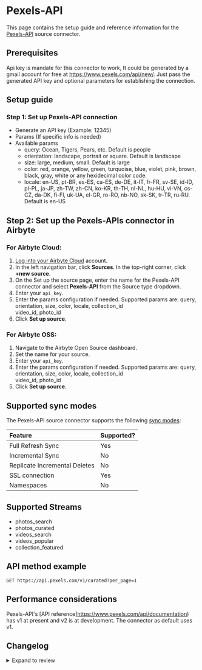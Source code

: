 # Pexels-API

This page contains the setup guide and reference information for the [Pexels-API](https://www.pexels.com/api/documentation) source connector.

## Prerequisites

Api key is mandate for this connector to work, It could be generated by a gmail account for free at https://www.pexels.com/api/new/.
Just pass the generated API key and optional parameters for establishing the connection.

## Setup guide

### Step 1: Set up Pexels-API connection

- Generate an API key (Example: 12345)
- Params (If specific info is needed)
- Available params
  - query: Ocean, Tigers, Pears, etc. Default is people
  - orientation: landscape, portrait or square. Default is landscape
  - size: large, medium, small. Default is large
  - color: red, orange, yellow, green, turquoise, blue, violet, pink, brown, black, gray, white or any hexidecimal color code.
  - locale: en-US, pt-BR, es-ES, ca-ES, de-DE, it-IT, fr-FR, sv-SE, id-ID, pl-PL, ja-JP, zh-TW, zh-CN, ko-KR, th-TH, nl-NL, hu-HU, vi-VN, cs-CZ, da-DK, fi-FI, uk-UA, el-GR, ro-RO, nb-NO, sk-SK, tr-TR, ru-RU. Default is en-US

## Step 2: Set up the Pexels-APIs connector in Airbyte

### For Airbyte Cloud:

1. [Log into your Airbyte Cloud](https://cloud.airbyte.com/workspaces) account.
2. In the left navigation bar, click **Sources**. In the top-right corner, click **+new source**.
3. On the Set up the source page, enter the name for the Pexels-API connector and select **Pexels-API** from the Source type dropdown.
4. Enter your `api_key`.
5. Enter the params configuration if needed. Supported params are: query, orientation, size, color, locale, collection_id \
   video_id, photo_id
6. Click **Set up source**.

### For Airbyte OSS:

1. Navigate to the Airbyte Open Source dashboard.
2. Set the name for your source.
3. Enter your `api_key`.
4. Enter the params configuration if needed. Supported params are: query, orientation, size, color, locale, collection_id \
   video_id, photo_id
5. Click **Set up source**.

## Supported sync modes

The Pexels-API source connector supports the following [sync modes](https://docs.airbyte.com/cloud/core-concepts#connection-sync-modes):

| Feature                       | Supported? |
| :---------------------------- | :--------- |
| Full Refresh Sync             | Yes        |
| Incremental Sync              | No         |
| Replicate Incremental Deletes | No         |
| SSL connection                | Yes        |
| Namespaces                    | No         |

## Supported Streams

- photos_search
- photos_curated
- videos_search
- videos_popular
- collection_featured

## API method example

`GET https://api.pexels.com/v1/curated?per_page=1`

## Performance considerations

Pexels-API's [API reference]https://www.pexels.com/api/documentation) has v1 at present and v2 is at development. The connector as default uses v1.

## Changelog

<details>
  <summary>Expand to review</summary>

| Version | Date       | Pull Request                                            | Subject        |
| :------ | :--------- | :------------------------------------------------------ | :------------- |
| 0.2.21 | 2025-05-04 | [59049](https://github.com/airbytehq/airbyte/pull/59049) | Update dependencies |
| 0.2.20 | 2025-04-19 | [58479](https://github.com/airbytehq/airbyte/pull/58479) | Update dependencies |
| 0.2.19 | 2025-04-12 | [57851](https://github.com/airbytehq/airbyte/pull/57851) | Update dependencies |
| 0.2.18 | 2025-04-05 | [57350](https://github.com/airbytehq/airbyte/pull/57350) | Update dependencies |
| 0.2.17 | 2025-03-29 | [56794](https://github.com/airbytehq/airbyte/pull/56794) | Update dependencies |
| 0.2.16 | 2025-03-22 | [56201](https://github.com/airbytehq/airbyte/pull/56201) | Update dependencies |
| 0.2.15 | 2025-03-08 | [55543](https://github.com/airbytehq/airbyte/pull/55543) | Update dependencies |
| 0.2.14 | 2025-03-01 | [55034](https://github.com/airbytehq/airbyte/pull/55034) | Update dependencies |
| 0.2.13 | 2025-02-23 | [54572](https://github.com/airbytehq/airbyte/pull/54572) | Update dependencies |
| 0.2.12 | 2025-02-15 | [53990](https://github.com/airbytehq/airbyte/pull/53990) | Update dependencies |
| 0.2.11 | 2025-02-08 | [53477](https://github.com/airbytehq/airbyte/pull/53477) | Update dependencies |
| 0.2.10 | 2025-02-01 | [52990](https://github.com/airbytehq/airbyte/pull/52990) | Update dependencies |
| 0.2.9 | 2025-01-25 | [52533](https://github.com/airbytehq/airbyte/pull/52533) | Update dependencies |
| 0.2.8 | 2025-01-18 | [51923](https://github.com/airbytehq/airbyte/pull/51923) | Update dependencies |
| 0.2.7 | 2025-01-11 | [51374](https://github.com/airbytehq/airbyte/pull/51374) | Update dependencies |
| 0.2.6 | 2024-12-28 | [50680](https://github.com/airbytehq/airbyte/pull/50680) | Update dependencies |
| 0.2.5 | 2024-12-21 | [50274](https://github.com/airbytehq/airbyte/pull/50274) | Update dependencies |
| 0.2.4 | 2024-12-14 | [49708](https://github.com/airbytehq/airbyte/pull/49708) | Update dependencies |
| 0.2.3 | 2024-12-12 | [49324](https://github.com/airbytehq/airbyte/pull/49324) | Update dependencies |
| 0.2.2 | 2024-12-11 | [47678](https://github.com/airbytehq/airbyte/pull/47678) | Starting with this version, the Docker image is now rootless. Please note that this and future versions will not be compatible with Airbyte versions earlier than 0.64 |
| 0.2.1 | 2024-08-16 | [44196](https://github.com/airbytehq/airbyte/pull/44196) | Bump source-declarative-manifest version |
| 0.2.0 | 2024-08-15 | [44097](https://github.com/airbytehq/airbyte/pull/44097) | Refactor connector to manifest-only format |
| 0.1.14 | 2024-08-12 | [43817](https://github.com/airbytehq/airbyte/pull/43817) | Update dependencies |
| 0.1.13 | 2024-08-03 | [43057](https://github.com/airbytehq/airbyte/pull/43057) | Update dependencies |
| 0.1.12 | 2024-07-27 | [42767](https://github.com/airbytehq/airbyte/pull/42767) | Update dependencies |
| 0.1.11 | 2024-07-20 | [42204](https://github.com/airbytehq/airbyte/pull/42204) | Update dependencies |
| 0.1.10 | 2024-07-15 | [38930](https://github.com/airbytehq/airbyte/pull/38930) | Make compatible with builder |
| 0.1.9 | 2024-07-13 | [41932](https://github.com/airbytehq/airbyte/pull/41932) | Update dependencies |
| 0.1.8 | 2024-07-10 | [41349](https://github.com/airbytehq/airbyte/pull/41349) | Update dependencies |
| 0.1.7 | 2024-07-09 | [41077](https://github.com/airbytehq/airbyte/pull/41077) | Update dependencies |
| 0.1.6 | 2024-07-06 | [40946](https://github.com/airbytehq/airbyte/pull/40946) | Update dependencies |
| 0.1.5 | 2024-06-25 | [40490](https://github.com/airbytehq/airbyte/pull/40490) | Update dependencies |
| 0.1.4 | 2024-06-22 | [39971](https://github.com/airbytehq/airbyte/pull/39971) | Update dependencies |
| 0.1.3 | 2024-06-06 | [39216](https://github.com/airbytehq/airbyte/pull/39216) | [autopull] Upgrade base image to v1.2.2 |
| 0.1.2 | 2024-05-21 | [38458](https://github.com/airbytehq/airbyte/pull/38458) | [autopull] base image + poetry + up_to_date |
| 0.1.1 | 2024-05-21 | [38458](https://github.com/airbytehq/airbyte/pull/38458) | [autopull] base image + poetry + up_to_date |
| 0.1.0 | 2022-11-02 | [Init](https://github.com/airbytehq/airbyte/pull/18854)  | Initial commit |

</details>
